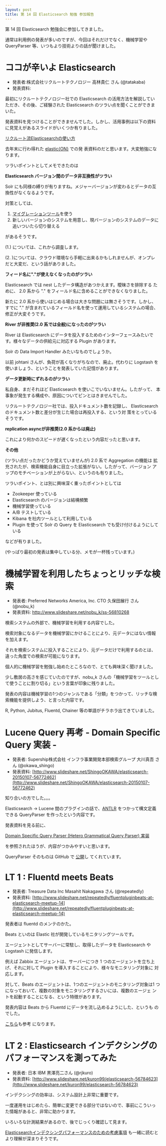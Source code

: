 ```yaml
---
layout: post
title: 第 14 回 Elasticsearch 勉強 参加報告
---
```

第 14 回 Elasticsearch 勉強会に参加してきました。

通常は利用例の発表が多いのですが、今回はそれだけでなく、機械学習や
QueryParser 等、いつもより技術よりの話が聞けました。

# ココが辛いよ Elasticsearch

+ 発表者:株式会社リクルートテクノロジー 高林貴仁 さん (@tatakaba)
+ 発表資料: 

最初にリクルートテクノロジー社での Elasticsearch の活用方法を解説してい
ただき、その後、ご経験された Elasticsearch のツラい点を聞くことができま
いた。

発表資料を見つけることができませんでした。しかし、活用事例は以下の資料
に見覚えがあるスライドがいくつか有りました。

[リクルート流Elasticsearchの使い方](http://www.slideshare.net/recruitcojp/elasticsearch-56355817)

去年末に行わ得れた
[elastic{ON}](https://www.elastic.co/elasticon/tour/2015/tokyo) での発
表資料のだと思います。大変勉強になります。

ツラいポイントとしてメモできたのは

**Elasticsearch バージョン間のデータ非互換性がツラい**

Solr にも同様の縛りが有りますね。メジャーバージョンが変わるとデータの互
換性がなくなるようです。

対策としては、

1. [マイグレーションツール](https://github.com/elastic/elasticsearch-migration)を使う
2. 新しいバージョンのシステムを用意し、現バージョンのシステムのデータに
   追いついたら切り替える

があるそうです。

(1.) については、これから調査します。

(2. )については、クラウド環境なら手軽に出来るかもしれませんが、オンプレ
だと大変だ、という話がありました。

**フィード名に"."が使えなくなったのがツラい**

Elasticsearch では nest したデータ構造があつかえます。曖昧さを排除する
ために、 2.0 系から "." をフィールド名に含めることができなくなりました。

新たに 2.0 系から使いはじめる場合は大きな問題には無さそうです。しかし、
すでに "." が含まれているフィールド名を使って運用しているシステムの場合、
修正が大変そうです。

**River が非推奨(2.0 系では全般)になったのがツラい**

River は Elasticsearch にデータを投入するためのインターフェースみたいで
す。様々なデータの供給元に対応する Plugin があります。

Solr の Data Import Handler みたいなものでしょうか。

以前 johtani さんが、負荷が高くなりがちなので、廃止。代わりに Logstash
を使いましょう、ということを発表していた記憶があります。

**データ更新時にずれるのがツラい**

私自身、まだそれほど Elasticsearch を使いこでいないません。したがって、
本事象が発生する構成や、原因についてピンとはきませんでした。

リクルートテクノロジー社では、投入ドキュメント数を記録し、
Elasticsearch のドキュメント数と差分が生じた場合は再投入する、という対
策をとっているそうです。

**replication asyncが非推奨(2.0 系からは廃止)**

これにより何かのスピードが遅くなったという内容だったと思います。

**その他**

(ツラい点だったかどうか覚えていませんが) 2.0 系で Aggregation の機能は
拡充されたが、検索機能自身に目立った拡張がない。したがって、バージョン
アップのモチベーションが上がらない、というのも有りました。

ツラいポイント、とは別に興味深く重ったポイントとしては

- Zookeeper 使っている
- Elasticsearch のバージョンは結構頻繁
- 機械学習使っている
- A/B テストしている
- Kibana を社内ツールとして利用している
- Plugin を使って Solr の Query を Elasticsearch でも受け付けるようにしている

などが有りました。

(やっぱり最初の発表は集中している分、メモが一杯残っています。)

# 機械学習を利用したちょっとリッチな検索

+ 発表者:  Preferred Networks America, Inc. CTO 久保田展行 さん  (@nobu_k)
+ 発表資料: http://www.slideshare.net/nobu_k/ss-56810268

検索システムの外部で、機械学習を利用する内容でした。

検索対象になるデータを機械学習にかけることにより、元データにはない情報
を加えます。

それを検索システムに投入することにより、元データだけで利用するのとは、
違った角度での検索が可能になります。

個人的に機械学習を勉強し始めたところなので、とても興味深く聞けました。

少し敷居の高さを感じていたのですが、nobu_k さんの「機械学習をツールとし
て使うことに割り切る」という言葉が印象に残りました。

発表の内容は機械学習の1つのジャンルである「分類」をつかって、リッチな検
索機能を提供しよう、と言った内容です。

R, Python, Jubitus, Fluentd, Chainer 等の単語がチラホラ出てきていました。

# Lucene Query 再考 - Domain Specific Query 実装 -

+ 発表者: Supership株式会社 インフラ事業開発本部検索グループ 大川真吾 さん (@okawa_shingo)
+ 発表資料: [http://www.slideshare.net/ShingoOKAWA/elasticsearch-20150107-56772462](http://www.slideshare.net/ShingoOKAWA/elasticsearch-20150107-56772462)

知り合いの方でした。。。

Elasticsearch -> Lucene 間のプラグインの話で、[ANTLR](http://www.antlr.org/) をつかって構文定義
できる QueryParser を作ったという内容です。

発表資料を見る前に、

[Domain Specific Query Parser (Hetero Grammatical Query Parser) 実装](http://qiita.com/ShingoOKAWA/items/3e2e195a923e08a47388)

を参照されたほうが、内容がつかみやすいと思います。

QueryParser そのものは GitHub で
[公開](https://github.com/supership-jp/elasticsearch-ss-query-parser)し
てくれています。

# LT 1 : Fluentd meets Beats

+ 発表者: Treasure Data Inc Masahit Nakagawa さん (@repeatedly)
+ 発表資料: [http://www.slideshare.net/repeatedly/fluentpluginbeats-at-elasticsearch-meetup-14](http://www.slideshare.net/repeatedly/fluentpluginbeats-at-elasticsearch-meetup-14)

発表者は fluentd のメンテのかた。

Beats といのは Elastic 社が開発しているモニタリングツールです。

エージェントとしてサーバーに常駐し、取得したデータを Elasticsearch や
Logstash に発信します。

例えば Zabbix エージェントは、サーバーにつき 1 つのエージェントを立ち上
げ、それに対して Plugin を導入することにより、様々なモニタリング対象に
対応します。

対して、Beats のエージェントは、1つのエージェントのモニタリング対象は1
つになっておいて、複数の対象をモニタリングするさいには、複数のエージェ
ントを起動することになる、という特徴があります。

発表内容は Beats から Fluentd にデータを流し込めるようにした、というも
のでした。

[こちら](http://qiita.com/repeatedly/items/77af41788f0b3ccdefd2)も参考
になります。

# LT 2 : Elasticsearch インデクシングのパフォーマンスを測ってみた

+ 発表者: 日本 IBM 黒澤亮二さん (@rjkuro)
+ 発表資料: [http://www.slideshare.net/kuron99/elasticsearch-56784623](http://www.slideshare.net/kuron99/elasticsearch-56784623)

インデクシングの効率は、システム設計上非常に重要です。

一度運用をはじめたら、簡単に変更できる部分ではないので、事前にこういっ
た情報があると、非常に助かります。

いろいろな計測結果があるので、後でじっくり確認して見ます。

[Elasticsearchインデクシングパフォーマンスのための考慮事項](http://qiita.com/rjkuro/items/e79eec7ffb0511b7c678)
も一緒に読むとより理解が深まりそうです。









